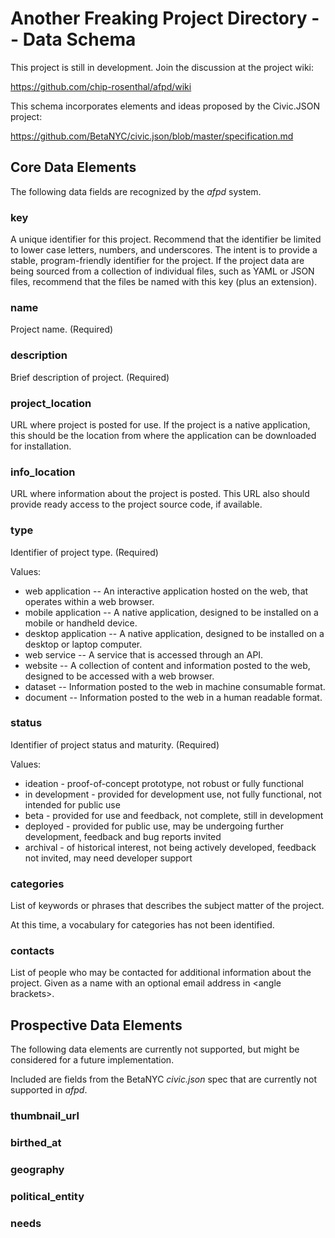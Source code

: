 # Another Freaking Project Directory -- Data Schema

This project is still in development. Join the discussion at the project wiki:

https://github.com/chip-rosenthal/afpd/wiki

This schema incorporates elements and ideas
proposed by the Civic.JSON project:

https://github.com/BetaNYC/civic.json/blob/master/specification.md

## Core Data Elements

The following data fields are recognized by the _afpd_ system.

### key

A unique identifier for this project. Recommend that the identifier be
limited to lower case letters, numbers, and underscores. The intent
is to provide a stable, program-friendly identifier for the project.
If the project data are being sourced from a collection of individual
files, such as YAML or JSON files, recommend that the files be named
with this key (plus an extension).


### name

Project name. (Required)


### description

Brief description of project. (Required)


### project_location

URL where project is posted for use. If the project is a native application,
this should be the location from where the application can be downloaded
for installation.


### info_location

URL where information about the project is posted. This URL also should
provide ready access to the project source code, if available.


### type

Identifier of project type. (Required)

Values:
* web application -- An interactive application hosted on the web,
  that operates within a web browser.
* mobile application -- A native application, designed to be installed on
  a mobile or handheld device.
* desktop application -- A native application, designed to be installed on
  a desktop or laptop computer.
* web service -- A service that is accessed through an API.
* website -- A collection of content and information posted to the web,
  designed to be accessed with a web browser.
* dataset -- Information posted to the web in machine consumable format.
* document -- Information posted to the web in a human readable format.


### status

Identifier of project status and maturity. (Required)

Values:
* ideation - proof-of-concept prototype, not robust or fully functional
* in development - provided for development use, not fully functional,
  not intended for public use
* beta - provided for use and feedback, not complete, still in development
* deployed - provided for public use, may be undergoing further
  development, feedback and bug reports invited
* archival - of historical interest, not being actively developed,
  feedback not invited, may need developer support


### categories

List of keywords or phrases that describes the subject matter of the project.

At this time, a vocabulary for categories has not been identified.


### contacts

List of people who may be contacted for additional information about
the project. Given as a name with an optional email address in &lt;angle
brackets&gt;.


## Prospective Data Elements

The following data elements are currently not supported, but might be
considered for a future implementation.

Included are fields from the BetaNYC _civic.json_ spec that are currently
not supported in _afpd_.

### thumbnail_url

### birthed_at

### geography

### political_entity

### needs

